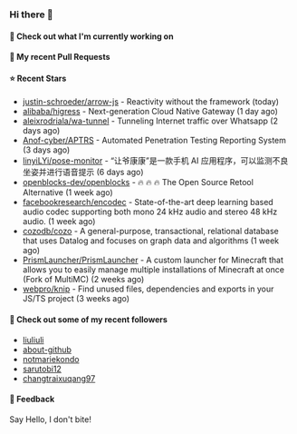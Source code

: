 ### Hi there 👋

#### 👷 Check out what I'm currently working on

#### 🔨 My recent Pull Requests


#### ⭐ Recent Stars

- [justin-schroeder/arrow-js](https://github.com/justin-schroeder/arrow-js) - Reactivity without the framework (today)
- [alibaba/higress](https://github.com/alibaba/higress) - Next-generation Cloud Native Gateway (1 day ago)
- [aleixrodriala/wa-tunnel](https://github.com/aleixrodriala/wa-tunnel) - Tunneling Internet traffic over Whatsapp (2 days ago)
- [Anof-cyber/APTRS](https://github.com/Anof-cyber/APTRS) - Automated Penetration Testing Reporting System (3 days ago)
- [linyiLYi/pose-monitor](https://github.com/linyiLYi/pose-monitor) - “让爷康康”是一款手机 AI 应用程序，可以监测不良坐姿并进行语音提示 (6 days ago)
- [openblocks-dev/openblocks](https://github.com/openblocks-dev/openblocks) - 🔥 🔥 🔥 The Open Source Retool Alternative (1 week ago)
- [facebookresearch/encodec](https://github.com/facebookresearch/encodec) - State-of-the-art deep learning based audio codec supporting both mono 24 kHz audio and stereo 48 kHz audio. (1 week ago)
- [cozodb/cozo](https://github.com/cozodb/cozo) - A general-purpose, transactional, relational database that uses Datalog and focuses on graph data and algorithms (1 week ago)
- [PrismLauncher/PrismLauncher](https://github.com/PrismLauncher/PrismLauncher) - A custom launcher for Minecraft that allows you to easily manage multiple installations of Minecraft at once (Fork of MultiMC) (2 weeks ago)
- [webpro/knip](https://github.com/webpro/knip) - Find unused files, dependencies and exports in your JS/TS project  (3 weeks ago)

#### 👯 Check out some of my recent followers

- [liuliuli](https://github.com/liuliuli)
- [about-github](https://github.com/about-github)
- [notmariekondo](https://github.com/notmariekondo)
- [sarutobi12](https://github.com/sarutobi12)
- [changtraixuqang97](https://github.com/changtraixuqang97)

#### 💬 Feedback

Say Hello, I don't bite!